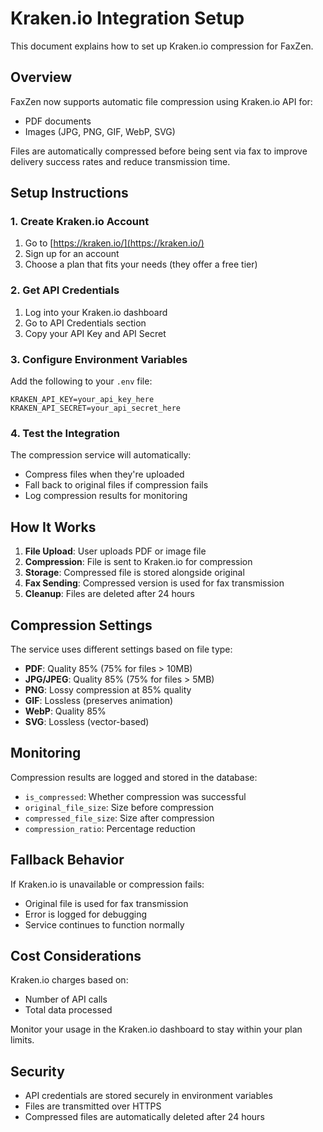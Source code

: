 # Kraken.io Integration Setup

This document explains how to set up Kraken.io compression for FaxZen.

## Overview

FaxZen now supports automatic file compression using Kraken.io API for:
- PDF documents
- Images (JPG, PNG, GIF, WebP, SVG)

Files are automatically compressed before being sent via fax to improve delivery success rates and reduce transmission time.

## Setup Instructions

### 1. Create Kraken.io Account

1. Go to [https://kraken.io/](https://kraken.io/)
2. Sign up for an account
3. Choose a plan that fits your needs (they offer a free tier)

### 2. Get API Credentials

1. Log into your Kraken.io dashboard
2. Go to API Credentials section
3. Copy your API Key and API Secret

### 3. Configure Environment Variables

Add the following to your `.env` file:

```env
KRAKEN_API_KEY=your_api_key_here
KRAKEN_API_SECRET=your_api_secret_here
```

### 4. Test the Integration

The compression service will automatically:
- Compress files when they're uploaded
- Fall back to original files if compression fails
- Log compression results for monitoring

## How It Works

1. **File Upload**: User uploads PDF or image file
2. **Compression**: File is sent to Kraken.io for compression
3. **Storage**: Compressed file is stored alongside original
4. **Fax Sending**: Compressed version is used for fax transmission
5. **Cleanup**: Files are deleted after 24 hours

## Compression Settings

The service uses different settings based on file type:

- **PDF**: Quality 85% (75% for files > 10MB)
- **JPG/JPEG**: Quality 85% (75% for files > 5MB)  
- **PNG**: Lossy compression at 85% quality
- **GIF**: Lossless (preserves animation)
- **WebP**: Quality 85%
- **SVG**: Lossless (vector-based)

## Monitoring

Compression results are logged and stored in the database:
- `is_compressed`: Whether compression was successful
- `original_file_size`: Size before compression
- `compressed_file_size`: Size after compression  
- `compression_ratio`: Percentage reduction

## Fallback Behavior

If Kraken.io is unavailable or compression fails:
- Original file is used for fax transmission
- Error is logged for debugging
- Service continues to function normally

## Cost Considerations

Kraken.io charges based on:
- Number of API calls
- Total data processed

Monitor your usage in the Kraken.io dashboard to stay within your plan limits.

## Security

- API credentials are stored securely in environment variables
- Files are transmitted over HTTPS
- Compressed files are automatically deleted after 24 hours 